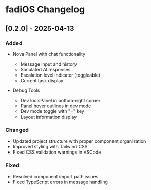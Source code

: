 # fadiOS Changelog

## [0.2.0] - 2025-04-13

### Added
- Nova Panel with chat functionality
  - Message input and history
  - Simulated AI responses
  - Escalation level indicator (toggleable)
  - Current task display

- Debug Tools
  - DevToolsPanel in bottom-right corner
  - Panel hover outlines in dev mode
  - Dev mode toggle with "=" key
  - Layout information display

### Changed
- Updated project structure with proper component organization
- Improved styling with Tailwind CSS
- Fixed CSS validation warnings in VSCode

### Fixed
- Resolved component import path issues
- Fixed TypeScript errors in message handling
